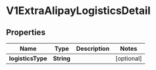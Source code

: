 
# V1ExtraAlipayLogisticsDetail

## Properties
Name | Type | Description | Notes
------------ | ------------- | ------------- | -------------
**logisticsType** | **String** |  |  [optional]



